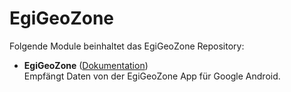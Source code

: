 # EgiGeoZone

Folgende Module beinhaltet das EgiGeoZone Repository:

- __EgiGeoZone__ ([Dokumentation](EgiGeoZone))  
	Empfängt Daten von der EgiGeoZone App für Google Android.
